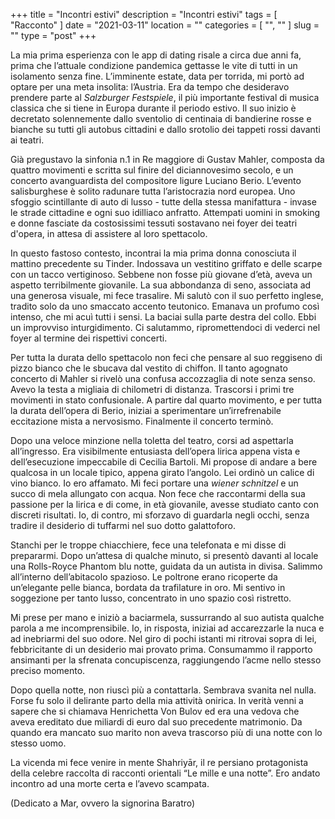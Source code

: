 +++
title = "Incontri estivi"
description = "Incontri estivi"
tags = [ "Racconto" ]
date = "2021-03-11"
location = ""
categories = [
  "",
  ""
]
slug = ""
type = "post"
+++

La mia prima esperienza con le app di dating risale a circa due anni fa, prima che l’attuale condizione pandemica gettasse le vite di tutti in un isolamento senza fine. L’imminente estate, data per torrida, mi portò ad optare per una meta insolita: l’Austria. Era da tempo che desideravo prendere parte al <i>Salzburger Festspiele</i>, il più importante festival di musica classica che si tiene in Europa durante il periodo estivo. Il suo inizio è decretato solennemente dallo sventolio di centinaia di bandierine rosse e bianche su tutti gli autobus cittadini e dallo srotolio dei tappeti rossi davanti ai teatri. 

Già pregustavo la sinfonia n.1 in Re maggiore di Gustav Mahler, composta da quattro movimenti e scritta sul finire del diciannovesimo secolo, e un concerto avanguardista del compositore ligure Luciano Berio. L’evento salisburghese è solito radunare tutta l’aristocrazia nord europea. Uno sfoggio scintillante di auto di lusso - tutte della stessa manifattura - invase le strade cittadine e ogni suo idilliaco anfratto. Attempati uomini in smoking e donne fasciate da costosissimi tessuti sostavano nei foyer dei teatri d'opera, in attesa di assistere al loro spettacolo.

In questo fastoso contesto, incontrai la mia prima donna conosciuta il mattino precedente su Tinder. Indossava un vestitino griffato e delle scarpe con un tacco vertiginoso. Sebbene non fosse più giovane d’età, aveva un aspetto terribilmente giovanile. La sua abbondanza di seno, associata ad una generosa visuale, mi fece trasalire. Mi salutò con il suo perfetto inglese, tradito solo da uno smaccato accento teutonico. Emanava un profumo così intenso, che mi acuì tutti i sensi. La baciai sulla parte destra del collo. Ebbi un improvviso inturgidimento. Ci salutammo, ripromettendoci di vederci nel foyer al termine dei rispettivi concerti. 

Per tutta la durata dello spettacolo non feci che pensare al suo reggiseno di pizzo bianco che le sbucava dal vestito di chiffon. Il tanto agognato concerto di Mahler si rivelò una confusa accozzaglia di note senza senso. Avevo la testa a migliaia di chilometri di distanza. Trascorsi i primi tre movimenti in stato confusionale. A partire dal quarto movimento, e per tutta la durata dell’opera di Berio, iniziai a sperimentare un’irrefrenabile eccitazione mista a nervosismo. Finalmente il concerto terminò. 

Dopo una veloce minzione nella toletta del teatro, corsi ad aspettarla all’ingresso. Era visibilmente entusiasta dell’opera lirica appena vista e dell’esecuzione impeccabile di Cecilia Bartoli. Mi propose di andare a bere qualcosa in un locale tipico, appena girato l’angolo. Lei ordinò un calice di vino bianco. Io ero affamato. Mi feci portare una <i>wiener schnitzel</i> e un succo di mela allungato con acqua. Non fece che raccontarmi della sua passione per la lirica e di come, in età giovanile, avesse studiato canto con discreti risultati. Io, di contro, mi sforzavo di guardarla negli occhi, senza tradire il desiderio di tuffarmi nel suo dotto galattoforo. 

Stanchi per le troppe chiacchiere, fece una telefonata e mi disse di prepararmi. Dopo un’attesa di qualche minuto, si presentò davanti al locale una Rolls-Royce Phantom blu notte, guidata da un autista in divisa. Salimmo all’interno dell’abitacolo spazioso. Le poltrone erano ricoperte da un’elegante pelle bianca, bordata da trafilature in oro. Mi sentivo in soggezione per tanto lusso, concentrato in uno spazio così ristretto. 

Mi prese per mano e iniziò a baciarmela, sussurrando al suo autista qualche parola a me incomprensibile. Io, in risposta, iniziai ad accarezzarle la nuca e ad inebriarmi del suo odore. Nel giro di pochi istanti mi ritrovai sopra di lei, febbricitante di un desiderio mai provato prima. Consumammo il rapporto ansimanti per la sfrenata concupiscenza, raggiungendo l’acme nello stesso preciso momento. 

Dopo quella notte, non riuscì più a contattarla. Sembrava svanita nel nulla. Forse fu solo il delirante parto della mia attività onirica. In verità venni a sapere che si chiamava Henrichetta Von Bulov ed era una vedova che aveva ereditato due miliardi di euro dal suo precedente matrimonio. Da quando era mancato suo marito non aveva trascorso più di una notte con lo stesso uomo. 

La vicenda mi fece venire in mente Shahriyār, il re persiano protagonista della celebre raccolta di racconti orientali “Le mille e una notte”. Ero andato incontro ad una morte certa e l’avevo scampata. 

(Dedicato a Mar, ovvero la signorina Baratro)
